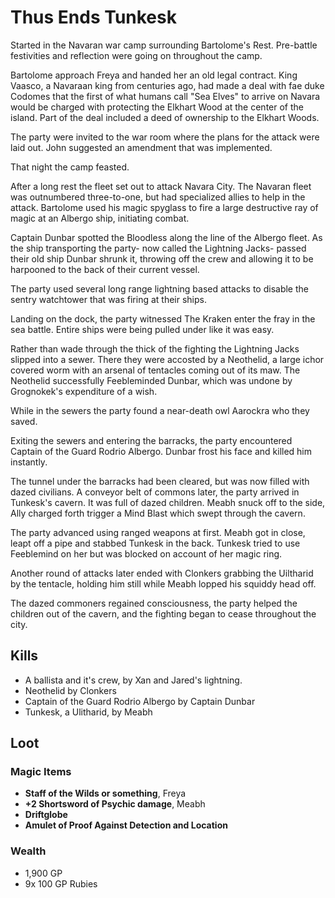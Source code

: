 # Thus Ends Tunkesk

Started in the Navaran war camp surrounding Bartolome's Rest. Pre-battle festivities and reflection were going on throughout the camp. 

Bartolome approach Freya and handed her an old legal contract. King Vaasco, a Navaraan king from centuries ago, had made a deal with fae duke Codomes that the first of what humans call "Sea Elves" to arrive on Navara would be charged with protecting the Elkhart Wood at the center of the island. Part of the deal included a deed of ownership to the Elkhart Woods.

The party were invited to the war room where the plans for the attack were laid out. John suggested an amendment that was implemented.

That night the camp feasted. 

After a long rest the fleet set out to attack Navara City. The Navaran fleet was outnumbered three-to-one, but had specialized allies to help in the attack. Bartolome used his magic spyglass to fire a large destructive ray of magic at an Albergo ship, initiating combat.

Captain Dunbar spotted the Bloodless along the line of the Albergo fleet. As the ship transporting the party- now called the Lightning Jacks- passed their old ship Dunbar shrunk it, throwing off the crew and allowing it to be harpooned to the back of their current vessel. 

The party used several long range lightning based attacks to disable the sentry watchtower that was firing at their ships.

Landing on the dock, the party witnessed The Kraken enter the fray in the sea battle. Entire ships were being pulled under like it was easy. 

Rather than wade through the thick of the fighting the Lightning Jacks slipped into a sewer. There they were accosted by a Neothelid, a large ichor covered worm with an arsenal of tentacles coming out of its maw. The Neothelid successfully Feebleminded Dunbar, which was undone by Grognokek's expenditure of a wish.

While in the sewers the party found a near-death owl Aarockra who they saved.

Exiting the sewers and entering the barracks, the party encountered Captain of the Guard Rodrio Albergo. Dunbar frost his face and killed him instantly.

The tunnel under the barracks had been cleared, but was now filled with dazed civilians. A conveyor belt of commons later, the party arrived in Tunkesk's cavern. It was full of dazed children. Meabh snuck off to the side, Ally charged forth trigger a Mind Blast which swept through the cavern. 

The party advanced using ranged weapons at first. Meabh got in close, leapt off a pipe and stabbed Tunkesk in the back. Tunkesk tried to use Feeblemind on her but was blocked on account of her magic ring.

Another round of attacks later ended with Clonkers grabbing the Uiltharid by the tentacle, holding him still while Meabh lopped his squiddy head off. 

The dazed commoners regained consciousness, the party helped the children out of the cavern, and the fighting began to cease throughout the city.

## Kills

* A ballista and it's crew, by Xan and Jared's lightning. 
* Neothelid by Clonkers
* Captain of the Guard Rodrio Albergo by Captain Dunbar
* Tunkesk, a Ulitharid, by Meabh

## Loot

### Magic Items

* **Staff of the Wilds or something**, Freya
* **+2 Shortsword of Psychic damage**, Meabh
* **Driftglobe**
* **Amulet of Proof Against Detection and Location**


### Wealth

* 1,900 GP
* 9x 100 GP Rubies
